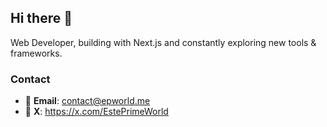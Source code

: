 ## Hi there 👋
Web Developer, building with Next.js and constantly exploring new tools & frameworks.

### Contact
- 📧 **Email**: contact@epworld.me
- 🔗 **X**: https://x.com/EstePrimeWorld                                                             
